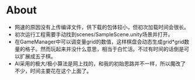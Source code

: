 # About
* 网速的原因没有上传编译文件，供下载的包体较小，但初次加载时间会很长。
* 初次运行工程需要手动找到scenes/SampleScene.unity场景并打开。
* 在GameManager中可以调变量grid的数值，这样棋盘会动态生成grid*grid数量的格子。然而玩起来并没什么意思，相当于白忙活。不过有时间的话倒是可以扩展成五子棋。
* AI采用的极大/极小算法是网上找的，和我的初始思路并不一样，所以魔改了不少，时间主要花在这个上面了。